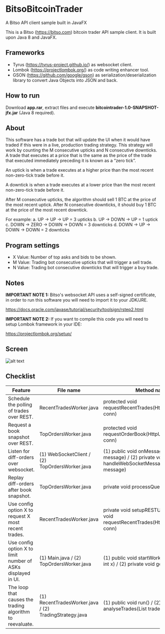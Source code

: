 # BitsoBitcoinTrader
A Bitso API client sample built in JavaFX

This is a Bitso (https://bitso.com) bitcoin trader API sample client. It is built upon Java 8 and JavaFX.

## Frameworks
- Tyrus (https://tyrus-project.github.io/) as websocket client.
- Lombok (https://projectlombok.org/) as code writing enhancer tool.
- GSON (https://github.com/google/gson) as serialization/deserialization library to convert Java Objects into JSON and back.

## How to run
Download **app.rar**, extract files and execute **bitcointrader-1.0-SNAPSHOT-jfx.jar** (Java 8 required).

## About

This software has a trade bot that will update the UI when it would have traded if this were in a live, production trading strategy. This
strategy will work by counting the M consecutive upticks and N consecutive downticks. A trade that executes at a price that is the same as the price of the trade that executed immediately preceding it is known as a “zero tick”. 

An uptick is when a trade executes at a higher price than the most recent non-zero-tick trade before it. 

A downtick is when a trade executes at a lower price than the most recent non-zero-tick trade before it. 

After M consecutive upticks, the algorithm should sell 1 BTC at the price of the most recent uptick. After N​ consecutive downticks, it should buy 1 BTC at the price of the most recent downtick. 

For example:
a. UP -> UP -> UP = 3 upticks
b. UP -> DOWN -> UP = 1 uptick
c. DOWN -> ZERO -> DOWN -> DOWN = 3 downticks
d. DOWN -> UP -> DOWN -> DOWN = 2 downticks

## Program settings

- X Value: Number of top asks and bids to be shown.
- M Value: Trading bot consecutive upticks that will trigger a sell trade.
- N Value: Trading bot consecutive downticks that will trigger a buy trade.

## Notes

**IMPORTANT NOTE 1:**
Bitso's websocket API uses a self-signed certificate, in order to run this software you will need to import it to your JDK/JRE.

https://docs.oracle.com/javase/tutorial/security/toolsign/rstep2.html

**IMPORTANT NOTE 2:**
If you want to compile this code you will need to setup Lombok framework in your IDE:

https://projectlombok.org/setup/

## Screen

![alt text](https://preview.ibb.co/hqQPvm/Screenshot1.png)

## Checklist


| Feature       | File name     | Method name |
| ------------- | ------------- | ----------- |
| Schedule the polling of trades over REST.                    | RecentTradesWorker.java  | protected void requestRecentTrades(HttpURLConnection conn) |
| Request a book snapshot over REST.                           | TopOrdersWorker.java  | protected void requestOrderBook(HttpURLConnection conn) |
| Listen for diff-orders over websocket.                       | (1) WebSocketClient / (2) TopOrdersWorker.java  | (1) public void onMessage(String message) / (2) private void handleWebSocketMessage(String message) |
| Replay diff-orders after book snapshot.                      | TopOrdersWorker.java  | private void processQueuedDiffOrders() |
| Use config option X to request X most recent trades.         | RecentTradesWorker.java | private void setupRESTURL() / protected void requestRecentTrades(HttpURLConnection conn) |
| Use config option X to limit number of ASKs displayed in UI. | (1) Main.java / (2) TopOrdersWorker.java  | (1) public void startWorkers(int m, int n, int x) / (2) private void generateOutput() |
| The loop that causes the trading algorithm to reevaluate.    | (1) RecentTradesWorker.java / (2) TradingStrategy.java  | (1) public void run() / (2) private void analyseTrades(List<Trade> tradeList) |

